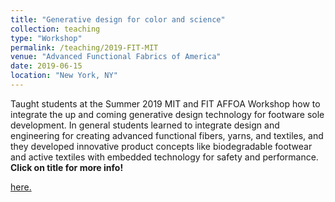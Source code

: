 ```yaml
---
title: "Generative design for color and science"
collection: teaching
type: "Workshop"
permalink: /teaching/2019-FIT-MIT
venue: "Advanced Functional Fabrics of America"
date: 2019-06-15
location: "New York, NY"
---
```


Taught students at the Summer 2019 MIT and FIT AFFOA Workshop how to integrate the up and coming generative design technology for footware sole development. In general students learned to integrate design and engineering for creating advanced functional fibers, yarns, and textiles, and they developed innovative product concepts like biodegradable footwear and active textiles with embedded technology for safety and performance. **Click on title for more info!**

[here.](https://news.mit.edu/2019/mit-and-fit-join-forces-create-innovative-textiles-0717)
